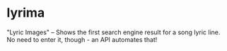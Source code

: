 # lyrima
"Lyric Images" – Shows the first search engine result for a song lyric line. No need to enter it, though - an API automates that!
